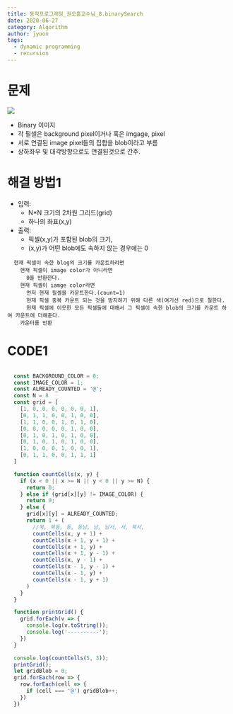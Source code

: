 ```yaml
---
title: 동적프로그래밍_권오흠교수님_8.binarySearch
date: 2020-06-27
category: Algorithm
author: jyoon
tags:
  - dynamic programming
  - recursion
---
```


# 문제
![](./img/quest.png)
  * Binary 이미지
  * 각 필셀은 background pixel이거나 혹은 imgage, pixel
  * 서로 연결된 image pixel들의 집합을 blob이라고 부름
  * 상하좌우 및 대각방향으로도 연결된것으로 간주.

# 해결 방법1
  * 입력: 
    - N*N 크기의 2차원 그리드(grid)
    - 하나의 좌표(x,y)
  * 출력:
    - 픽셀(x,y)가 포함된 blob의 크기, 
    - (x,y)가 어떤 blob에도 속하지 않는 경우에는 0

  ```
    현재 픽셀이 속한 blog의 크기를 카운트하려면
      현재 픽셀이 image color가 아니라면 
        0을 반환한다.
      현재 픽셀이 iamge color라면
        먼저 현재 필셀을 카운트한다.(count=1)
        현재 픽셀 중복 카운트 되는 것을 방지하기 위해 다른 색(여기선 red)으로 칠한다.
        현재 픽셀에 이웃한 모든 픽셀들에 대해서 그 픽셀이 속한 blob의 크기를 카운트 하여 카운트에 더해준다. 
      카운터를 반환
  ```

# CODE1
  ``` js

    const BACKGROUND_COLOR = 0;
    const IMAGE_COLOR = 1;
    const ALREADY_COUNTED = '@';
    const N = 8
    const grid = [
      [1, 0, 0, 0, 0, 0, 0, 1],
      [0, 1, 1, 0, 0, 1, 0, 0],
      [1, 1, 0, 0, 1, 0, 1, 0],
      [0, 0, 0, 0, 0, 1, 0, 0],
      [0, 1, 0, 1, 0, 1, 0, 0],
      [0, 1, 0, 1, 0, 1, 0, 0],
      [1, 0, 0, 0, 1, 0, 0, 1],
      [0, 1, 1, 0, 0, 1, 1, 1]
    ]

    function countCells(x, y) {
      if (x < 0 || x >= N || y < 0 || y >= N) {
        return 0;
      } else if (grid[x][y] != IMAGE_COLOR) {
        return 0;
      } else {
        grid[x][y] = ALREADY_COUNTED;
        return 1 + (
          //북, 북동, 동, 동남, 남, 남서, 서, 북서, 
          countCells(x, y + 1) +
          countCells(x + 1, y + 1) +
          countCells(x + 1, y) +
          countCells(x + 1, y - 1) +
          countCells(x, y - 1) +
          countCells(x - 1, y - 1) +
          countCells(x - 1, y) +
          countCells(x - 1, y + 1)
        )
      }
    }

    function printGrid() {
      grid.forEach(v => {
        console.log(v.toString());
        console.log('----------');
      })
    }

    console.log(countCells(5, 3));
    printGrid();
    let gridBlob = 0;
    grid.forEach(row => {
      row.forEach(cell => {
        if (cell === '@') gridBlob++;
      })
    })
  ```
